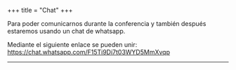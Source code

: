 +++
title = "Chat"
+++

Para poder comunicarnos durante la conferencia y también después estaremos usando un chat de whatsapp.

Mediante el siguiente enlace se pueden unir: https://chat.whatsapp.com/F15Ti9Di7t03WYD5MmXvqp

---
